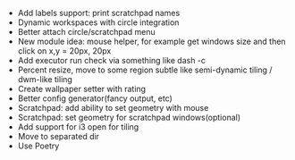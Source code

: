 - Add labels support: print scratchpad names
- Dynamic workspaces with circle integration
- Better attach circle/scratchpad menu
- New module idea: mouse helper, for example get windows size and then click on x,y = 20px, 20px
- Add executor run check via something like dash -c
- Percent resize, move to some region subtle like semi-dynamic tiling / dwm-like tiling
- Create wallpaper setter with rating
- Better config generator(fancy output, etc)
- Scratchpad: add ability to set geometry with mouse
- Scratchpad: set geometry for scratchpad windows(optional)
- Add support for i3 open for tiling
- Move to separated dir
- Use Poetry
